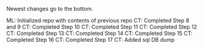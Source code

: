 Newest changes go to the bottom.

ML: Initialized repo with contents of previous repo
CT: Completed Step 8 and 9
CT: Completed Step 10
CT: Completed Step 11
CT: Completed Step 12
CT: Completed Step 13
CT: Completed Step 14
CT: Completed Step 15
CT: Completed Step 16
CT: Completed Step 17
CT: Added sql DB dump
